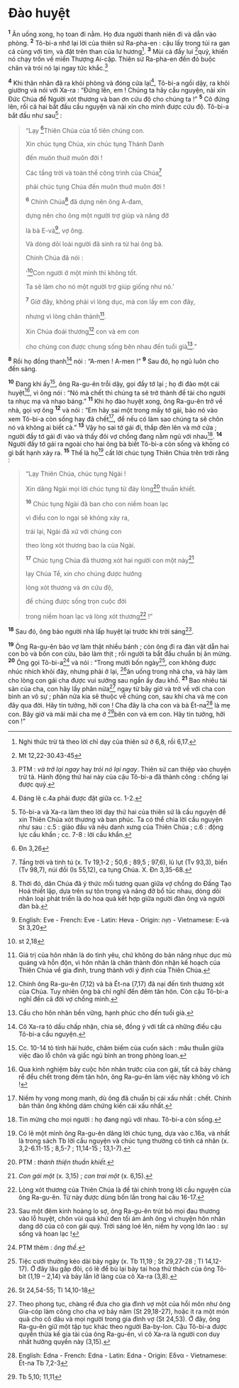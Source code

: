 # Đào huyệt

<sup><b>1</b></sup> Ăn uống xong, họ toan đi nằm. Họ đưa người thanh niên đi và dẫn vào phòng. <sup><b>2</b></sup> Tô-bi-a nhớ lại lời của thiên sứ Ra-pha-en : cậu lấy trong túi ra gan cá cùng với tim, và đặt trên than của lư hương[^1-bba56c70-d1e8-4c4d-a8fc-0721b25264d4]. <sup><b>3</b></sup> Mùi cá đẩy lui [^1@-bba56c70-d1e8-4c4d-a8fc-0721b25264d4]quỷ, khiến nó chạy trốn về miền Thượng Ai-cập. Thiên sứ Ra-pha-en đến đó buộc chân và trói nó lại ngay tức khắc.[^2-bba56c70-d1e8-4c4d-a8fc-0721b25264d4]

<sup><b>4</b></sup> Khi thân nhân đã ra khỏi phòng và đóng cửa lại[^3-bba56c70-d1e8-4c4d-a8fc-0721b25264d4], Tô-bi-a ngồi dậy, ra khỏi giường và nói với Xa-ra : “Đứng lên, em ! Chúng ta hãy cầu nguyện, nài xin Đức Chúa để Người xót thương và ban ơn cứu độ cho chúng ta !” <sup><b>5</b></sup> Cô đứng lên, rồi cả hai bắt đầu cầu nguyện và nài xin cho mình được cứu độ. Tô-bi-a bắt đầu như sau[^4-bba56c70-d1e8-4c4d-a8fc-0721b25264d4] :

> “Lạy [^2@-bba56c70-d1e8-4c4d-a8fc-0721b25264d4]Thiên Chúa của tổ tiên chúng con.
>
> Xin chúc tụng Chúa, xin chúc tụng Thánh Danh
>
> đến muôn thuở muôn đời !
>
> Các tầng trời và toàn thể công trình của Chúa[^5-bba56c70-d1e8-4c4d-a8fc-0721b25264d4]
>
> phải chúc tụng Chúa đến muôn thuở muôn đời !
>
> <sup><b>6</b></sup> Chính Chúa[^6-bba56c70-d1e8-4c4d-a8fc-0721b25264d4] đã dựng nên ông A-đam,
>
> dựng nên cho ông một người trợ giúp và nâng đỡ
>
> là bà E-và[^37-bba56c70-d1e8-4c4d-a8fc-0721b25264d4], vợ ông.
>
> Và dòng dõi loài người đã sinh ra từ hai ông bà.
>
> Chính Chúa đã nói :
>
> ‘[^3@-bba56c70-d1e8-4c4d-a8fc-0721b25264d4]Con người ở một mình thì không tốt.
>
> Ta sẽ làm cho nó một người trợ giúp giống như nó.’
>
> <sup><b>7</b></sup> Giờ đây, không phải vì lòng dục, mà con lấy em con đây,
>
> nhưng vì lòng chân thành[^7-bba56c70-d1e8-4c4d-a8fc-0721b25264d4].
>
> Xin Chúa đoái thương[^8-bba56c70-d1e8-4c4d-a8fc-0721b25264d4] con và em con
>
> cho chúng con được chung sống bên nhau đến tuổi già[^9-bba56c70-d1e8-4c4d-a8fc-0721b25264d4].”

<sup><b>8</b></sup> Rồi họ đồng thanh[^10-bba56c70-d1e8-4c4d-a8fc-0721b25264d4] nói : “A-men ! A-men !” <sup><b>9</b></sup> Sau đó, họ ngủ luôn cho đến sáng.

<sup><b>10</b></sup> Đang khi ấy[^11-bba56c70-d1e8-4c4d-a8fc-0721b25264d4], ông Ra-gu-ên trỗi dậy, gọi đầy tớ lại ; họ đi đào một cái huyệt[^12-bba56c70-d1e8-4c4d-a8fc-0721b25264d4], vì ông nói : “Nó mà chết thì chúng ta sẽ trở thành đề tài cho người ta nhục mạ và nhạo báng.” <sup><b>11</b></sup> Khi họ đào huyệt xong, ông Ra-gu-ên trở về nhà, gọi vợ ông <sup><b>12</b></sup> và nói : “Em hãy sai một trong mấy tớ gái, bảo nó vào xem Tô-bi-a còn sống hay đã chết[^13-bba56c70-d1e8-4c4d-a8fc-0721b25264d4], để nếu có làm sao chúng ta sẽ chôn nó và không ai biết cả.” <sup><b>13</b></sup> Vậy họ sai tớ gái đi, thắp đèn lên và mở cửa ; người đầy tớ gái đi vào và thấy đôi vợ chồng đang nằm ngủ với nhau[^14-bba56c70-d1e8-4c4d-a8fc-0721b25264d4]. <sup><b>14</b></sup> Người đầy tớ gái ra ngoài cho hai ông bà biết Tô-bi-a còn sống và không có gì bất hạnh xảy ra. <sup><b>15</b></sup> Thế là họ[^15-bba56c70-d1e8-4c4d-a8fc-0721b25264d4] cất lời chúc tụng Thiên Chúa trên trời rằng :

> “Lạy Thiên Chúa, chúc tụng Ngài !
>
> Xin dâng Ngài mọi lời chúc tụng từ đáy lòng[^16-bba56c70-d1e8-4c4d-a8fc-0721b25264d4] thuần khiết.
>
> <sup><b>16</b></sup> Chúc tụng Ngài đã ban cho con niềm hoan lạc
>
> vì điều con lo ngại sẽ không xảy ra,
>
> trái lại, Ngài đã xử với chúng con
>
> theo lòng xót thương bao la của Ngài.
>
> <sup><b>17</b></sup> Chúc tụng Chúa đã thương xót hai người con một này[^19-bba56c70-d1e8-4c4d-a8fc-0721b25264d4]
>
> lạy Chúa Tể, xin cho chúng được hưởng
>
> lòng xót thương và ơn cứu độ,
>
> để chúng được sống trọn cuộc đời
>
> trong niềm hoan lạc và lòng xót thương[^20-bba56c70-d1e8-4c4d-a8fc-0721b25264d4] !”

<sup><b>18</b></sup> Sau đó, ông bảo người nhà lấp huyệt lại trước khi trời sáng[^21-bba56c70-d1e8-4c4d-a8fc-0721b25264d4].

<sup><b>19</b></sup> Ông Ra-gu-ên bảo vợ làm thật nhiều bánh ; còn ông đi ra đàn vật dẫn hai con bò và bốn con cừu, bảo làm thịt ; rồi người ta bắt đầu chuẩn bị ăn mừng. <sup><b>20</b></sup> Ông gọi Tô-bi-a[^22-bba56c70-d1e8-4c4d-a8fc-0721b25264d4] và nói : “Trong mười bốn ngày[^23-bba56c70-d1e8-4c4d-a8fc-0721b25264d4], con không được nhúc nhích khỏi đây, nhưng phải ở lại, [^4@-bba56c70-d1e8-4c4d-a8fc-0721b25264d4]ăn uống trong nhà cha, và hãy làm cho lòng con gái cha được vui sướng sau ngần ấy đau khổ. <sup><b>21</b></sup> Bao nhiêu tài sản của cha, con hãy lấy phân nửa[^24-bba56c70-d1e8-4c4d-a8fc-0721b25264d4] ngay từ bây giờ và trở về với cha con bình an vô sự ; phân nửa kia sẽ thuộc về chúng con, sau khi cha và mẹ con đây qua đời. Hãy tin tưởng, hỡi con ! Cha đây là cha con và bà Ét-na[^41-bba56c70-d1e8-4c4d-a8fc-0721b25264d4] là mẹ con. Bây giờ và mãi mãi cha mẹ ở [^5@-bba56c70-d1e8-4c4d-a8fc-0721b25264d4]bên con và em con. Hãy tin tưởng, hỡi con !”

[^1-bba56c70-d1e8-4c4d-a8fc-0721b25264d4]: Nghi thức trừ tà theo lời chỉ dạy của thiên sứ ở 6,8, rồi 6,17.

[^2-bba56c70-d1e8-4c4d-a8fc-0721b25264d4]: PTM : _và trở lại ngay_ hay _trói nó lại ngay_. Thiên sứ can thiệp vào chuyện trừ tà. Hành động thứ hai này của cậu Tô-bi-a đã thành công : chống lại được quỷ.

[^3-bba56c70-d1e8-4c4d-a8fc-0721b25264d4]: Đáng lẽ c.4a phải được đặt giữa cc. 1-2.

[^4-bba56c70-d1e8-4c4d-a8fc-0721b25264d4]: Tô-bi-a và Xa-ra làm theo lời dạy thứ hai của thiên sứ là cầu nguyện để xin Thiên Chúa xót thương và ban phúc. Ta có thể chia lời cầu nguyện như sau : c.5 : giáo đầu và nêu danh xưng của Thiên Chúa ; c.6 : động lực cầu khẩn ; cc. 7-8 : lời cầu khẩn.

[^5-bba56c70-d1e8-4c4d-a8fc-0721b25264d4]: Tầng trời và tinh tú (x. Tv 19,1-2 ; 50,6 ; 89,5 ; 97,6), lũ lụt (Tv 93,3), biển (Tv 98,7), núi đồi (Is 55,12), ca tụng Chúa. X. Đn 3,35-68.

[^6-bba56c70-d1e8-4c4d-a8fc-0721b25264d4]: Thời đó, dân Chúa đã ý thức mối tương quan giữa vợ chồng do Đấng Tạo Hoá thiết lập, dựa trên sự tôn trọng và nâng đỡ bổ túc nhau, dòng dõi nhân loại phát triển là do hoa quả kết hợp giữa người đàn ông và người đàn bà.

[^7-bba56c70-d1e8-4c4d-a8fc-0721b25264d4]: Giá trị của hôn nhân là do tình yêu, chứ không do bản năng nhục dục mù quáng và hỗn độn, vì hôn nhân là chân thành đón nhận kế hoạch của Thiên Chúa về gia đình, trung thành với ý định của Thiên Chúa.

[^8-bba56c70-d1e8-4c4d-a8fc-0721b25264d4]: Chính ông Ra-gu-ên (7,12) và bà Ét-na (7,17) đã nại đến tình thương xót của Chúa. Tuy nhiên ông bà chỉ nghĩ đến đêm tân hôn. Còn cậu Tô-bi-a nghĩ đến cả đời vợ chồng mình.

[^9-bba56c70-d1e8-4c4d-a8fc-0721b25264d4]: Cầu cho hôn nhân bền vững, hạnh phúc cho đến tuổi già.

[^10-bba56c70-d1e8-4c4d-a8fc-0721b25264d4]: Cô Xa-ra tỏ dấu chấp nhận, chia sẻ, đồng ý với tất cả những điều cậu Tô-bi-a cầu nguyện.

[^11-bba56c70-d1e8-4c4d-a8fc-0721b25264d4]: Cc. 10-14 tỏ tính hài hước, châm biếm của cuốn sách : mâu thuẫn giữa việc đào lỗ chôn và giấc ngủ bình an trong phòng loan.

[^12-bba56c70-d1e8-4c4d-a8fc-0721b25264d4]: Qua kinh nghiệm bảy cuộc hôn nhân trước của con gái, tất cả bảy chàng rể đều chết trong đêm tân hôn, ông Ra-gu-ên làm việc này không vô ích !

[^13-bba56c70-d1e8-4c4d-a8fc-0721b25264d4]: Niềm hy vọng mong manh, dù ông đã chuẩn bị cái xấu nhất : chết. Chính bản thân ông không dám chứng kiến cái xấu nhất.

[^14-bba56c70-d1e8-4c4d-a8fc-0721b25264d4]: Tin mừng cho mọi người : họ đang ngủ với nhau. Tô-bi-a còn sống.

[^15-bba56c70-d1e8-4c4d-a8fc-0721b25264d4]: Có lẽ một mình ông Ra-gu-ên dâng lời chúc tụng, dựa vào c.16a, và nhất là trong sách Tb lời cầu nguyện và chúc tụng thường có tính cá nhân (x. 3,2-6.11-15 ; 8,5-7 ; 11,14-15 ; 13,1-7).

[^16-bba56c70-d1e8-4c4d-a8fc-0721b25264d4]: PTM : _thánh thiện thuần khiết._

[^19-bba56c70-d1e8-4c4d-a8fc-0721b25264d4]: _Con gái một_ (x. 3,15) ; _con trai một_ (x. 6,15).

[^20-bba56c70-d1e8-4c4d-a8fc-0721b25264d4]: Lòng xót thương của Thiên Chúa là đề tài chính trong lời cầu nguyện của ông Ra-gu-ên. Từ này được dùng bốn lần trong hai câu 16-17.

[^21-bba56c70-d1e8-4c4d-a8fc-0721b25264d4]: Sau một đêm kinh hoàng lo sợ, ông Ra-gu-ên trút bỏ mọi đau thương vào lỗ huyệt, chôn vùi quá khứ đen tối ám ảnh ông vì chuyện hôn nhân dang dở của cô con gái quý. Trời sáng loé lên, niềm hy vọng lớn lao : sự sống và hoan lạc !

[^22-bba56c70-d1e8-4c4d-a8fc-0721b25264d4]: PTM thêm : _ông thề_.

[^23-bba56c70-d1e8-4c4d-a8fc-0721b25264d4]: Tiệc cưới thường kéo dài bảy ngày (x. Tb 11,19 ; St 29,27-28 ; Tl 14,12-17). Ở đây lâu gấp đôi, có lẽ để bù lại bảy tai hoạ thử thách của ông Tô-bít (1,19 – 2,14) và bảy lần lỡ làng của cô Xa-ra (3,8).

[^24-bba56c70-d1e8-4c4d-a8fc-0721b25264d4]: Theo phong tục, chàng rể đưa cho gia đình vợ một của hồi môn như ông Gia-cóp làm công cho cha vợ bảy năm (St 29,18-27), hoặc ít ra một món quà cho cô dâu và mọi người trong gia đình vợ (St 24,53). Ở đây, ông Ra-gu-ên giữ một tập tục khác theo người Ba-by-lon. Cậu Tô-bi-a được quyền thừa kế gia tài của ông Ra-gu-ên, vì cô Xa-ra là người con duy nhất hưởng quyền này (3,15).

[^37-bba56c70-d1e8-4c4d-a8fc-0721b25264d4]: English: Eve - French: Eve - Latin: Heva - Origin: &#1495;&#1463;&#64309;&#1464;&#1492; - Vietnamese: E-và St 3,20

[^41-bba56c70-d1e8-4c4d-a8fc-0721b25264d4]: English: Edna - French: Edna - Latin: Edna - Origin: &#917;&#948;&#957;&#945; - Vietnamese: Ét-na Tb 7,2-3

[^1@-bba56c70-d1e8-4c4d-a8fc-0721b25264d4]: Mt 12,22-30.43-45

[^2@-bba56c70-d1e8-4c4d-a8fc-0721b25264d4]: Đn 3,26

[^3@-bba56c70-d1e8-4c4d-a8fc-0721b25264d4]: st 2,18

[^4@-bba56c70-d1e8-4c4d-a8fc-0721b25264d4]: St 24,54-55; Tl 14,10-18

[^5@-bba56c70-d1e8-4c4d-a8fc-0721b25264d4]: Tb 5,10; 11,11
